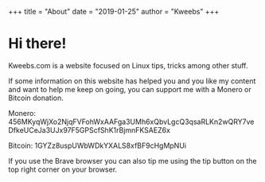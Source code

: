 +++
title = "About"
date = "2019-01-25"
author = "Kweebs"
+++

# Hi there!

Kweebs.com is a website focused on Linux tips, tricks among other stuff.




If some information on this website has helped you and you like my content and want to help me keep on going, you can support me with a Monero or Bitcoin donation.

Monero:
456MKyqWjXo2NjqFVFohWxAAFga3UMh6xQbvLgcQ3qsaRLKn2wQRY7veDfkeUCeJa3UJx97F5GPScfShK1rBjmnFKSAEZ6x 

Bitcoin:
1GYZz8uspUWbWDkYXALS8xfBF9cHgMpNUi

If you use the Brave browser you can also tip me using the tip button on the top right corner on your browser.

